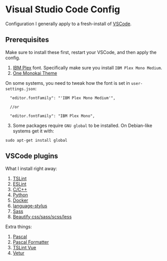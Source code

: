 # Visual Studio Code Config

Configuration I generally apply to a fresh-install of [VSCode](https://github.com/Microsoft/vscode/).

## Prerequisites

Make sure to install these first, restart your VSCode, and then apply the config.

1. [IBM Plex](https://github.com/IBM/plex) font. Specifically make sure you install
`IBM Plex Mono Medium`.
2. [One Monokai Theme](https://marketplace.visualstudio.com/items?itemName=azemoh.one-monokai)

On some systems, you need to tweak how the font is set in `user-settings.json`:

```
  "editor.fontFamily": "'IBM Plex Mono Medium'",
  
  //or 
  
  "editor.fontFamily": "IBM Plex Mono",
```

3. Some packages require `GNU global` to be installed. On Debian-like systems get it with:

```
sudo apt-get install global
```

## VSCode plugins

What I install right away:

1. [TSLint](https://marketplace.visualstudio.com/items?itemName=eg2.tslint)
2. [ESLint](https://marketplace.visualstudio.com/items?itemName=dbaeumer.vscode-eslint)
3. [C/C++](https://marketplace.visualstudio.com/items?itemName=ms-vscode.cpptools)
4. [Python](https://marketplace.visualstudio.com/items?itemName=ms-python.python)
5. [Docker](https://marketplace.visualstudio.com/items?itemName=PeterJausovec.vscode-docker)
6. [language-stylus](https://marketplace.visualstudio.com/items?itemName=sysoev.language-stylus)
7. [Sass](https://marketplace.visualstudio.com/items?itemName=robinbentley.sass-indented)
8. [Beautify css/sass/scss/less](https://marketplace.visualstudio.com/items?itemName=michelemelluso.code-beautifier)

Extra things:

1. [Pascal](https://marketplace.visualstudio.com/items?itemName=alefragnani.pascal)
2. [Pascal Formatter](https://marketplace.visualstudio.com/items?itemName=alefragnani.pascal-formatter)
3. [TSLint Vue](https://marketplace.visualstudio.com/items?itemName=prograhammer.tslint-vue)
4. [Vetur](https://marketplace.visualstudio.com/items?itemName=octref.vetur)
